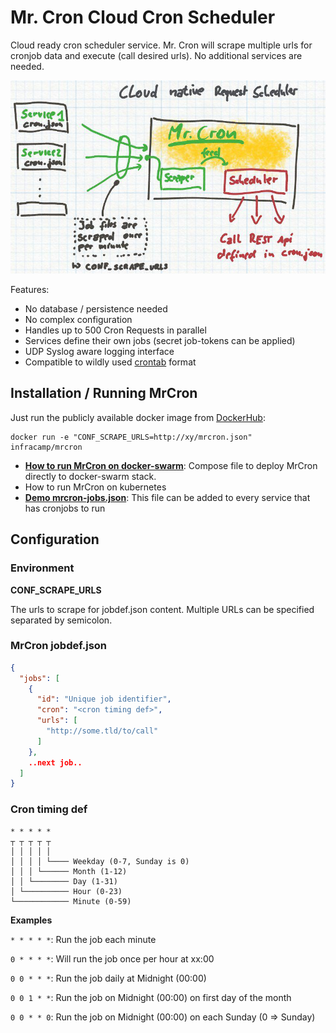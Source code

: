 # Mr. Cron Cloud Cron Scheduler

Cloud ready cron scheduler service. Mr. Cron will scrape multiple urls for cronjob data and
execute (call desired urls). No additional services are needed.

![MrCron Command flow](docs/mrcron-1.png)

Features:
- No database / persistence needed
- No complex configuration
- Handles up to 500 Cron Requests in parallel
- Services define their own jobs (secret job-tokens can be applied)
- UDP Syslog aware logging interface
- Compatible to wildly used [crontab](https://en.wikipedia.org/wiki/Cron) format 

## Installation / Running MrCron

Just run the publicly available docker image from [DockerHub](https://hub.docker.com/r/infracamp/mrcron):

```
docker run -e "CONF_SCRAPE_URLS=http://xy/mrcron.json" infracamp/mrcron
```

- **[How to run MrCron on docker-swarm](docs/docker-stack-mrcron.yml)**: Compose file
  to deploy MrCron directly to docker-swarm stack.
- How to run MrCron on kubernetes
- **[Demo mrcron-jobs.json](docs/demo-mrcron-jobs.json)**: This file can
  be added to every service that has cronjobs to run

## Configuration

### Environment

**CONF_SCRAPE_URLS**

The urls to scrape for jobdef.json content. Multiple URLs can be specified
separated by semicolon.

### MrCron jobdef.json

```json
{
  "jobs": [
    {
      "id": "Unique job identifier",
      "cron": "<cron timing def>",
      "urls": [
        "http://some.tld/to/call"  
      ]   
    },
    ..next job..
  ]
}
```

### Cron timing def

```
* * * * *
┬ ┬ ┬ ┬ ┬
│ │ │ │ │
│ │ │ │ └──── Weekday (0-7, Sunday is 0)
│ │ │ └────── Month (1-12)
│ │ └──────── Day (1-31)
│ └────────── Hour (0-23)
└──────────── Minute (0-59)
```

**Examples**

```* * * * *```: Run the job each minute

```0 * * * *```: Will run the job once per hour at xx:00

```0 0 * * *```: Run the job daily at Midnight (00:00)

```0 0 1 * *```: Run the job on Midnight (00:00) on first day of the month

```0 0 * * 0```: Run the job on Midnight (00:00) on each Sunday (0 => Sunday)
